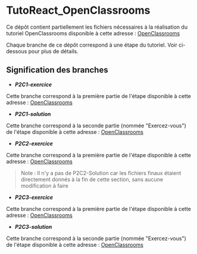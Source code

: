 # TutoReact_OpenClassrooms

Ce dépôt contient partiellement les fichiers nécessaires à la réalisation du tutoriel OpenClassrooms disponible à cette adresse : 
[OpenClassrooms](https://openclassrooms.com/fr/courses/7150606-creez-une-application-react-complete)

Chaque branche de ce dépôt correspond à une étape du tutoriel. Voir ci-dessous pour plus de détails.

## Signification des branches

- ***P2C1-exercice***

Cette branche correspond à la première partie de l'étape disponible à cette adresse : [OpenClassrooms](https://openclassrooms.com/fr/courses/7150606-creez-une-application-react-complete/7255783-exploitez-vos-connaissances-de-usestate-et-useeffect-pour-effectuer-des-calls-api)

- ***P2C1-solution***

Cette branche correspond à la seconde partie (nommée "Exercez-vous") de l'étape disponible à cette adresse : [OpenClassrooms](https://openclassrooms.com/fr/courses/7150606-creez-une-application-react-complete/7255783-exploitez-vos-connaissances-de-usestate-et-useeffect-pour-effectuer-des-calls-api)

- ***P2C2-exercice***

Cette branche correspond à la première partie de l'étape disponible à cette adresse : [OpenClassrooms](https://openclassrooms.com/fr/courses/7150606-creez-une-application-react-complete/7256029-partagez-vos-donnees-avec-le-contexte-et-usecontext)

> Note : Il n'y a pas de P2C2-Solution car les fichiers finaux étaient directement donnés à la fin de cette section, sans aucune modification à faire

- ***P2C3-exercice***

Cette branche correspond à la première partie de l'étape disponible à cette adresse : [OpenClassrooms](https://openclassrooms.com/fr/courses/7150606-creez-une-application-react-complete/7256220-allez-plus-loin-avec-les-hooks)

- ***P2C3-solution***

Cette branche correspond à la seconde partie (nommée "Exercez-vous") de l'étape disponible à cette adresse : [OpenClassrooms](https://openclassrooms.com/fr/courses/7150606-creez-une-application-react-complete/7256220-allez-plus-loin-avec-les-hooks)
